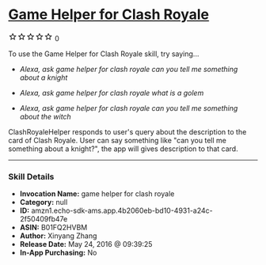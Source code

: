 # [Game Helper for Clash Royale](http://alexa.amazon.com/#skills/amzn1.echo-sdk-ams.app.4b2060eb-bd10-4931-a24c-2f50409fb47e)
![0 stars](../../images/ic_star_border_black_18dp_1x.png)![0 stars](../../images/ic_star_border_black_18dp_1x.png)![0 stars](../../images/ic_star_border_black_18dp_1x.png)![0 stars](../../images/ic_star_border_black_18dp_1x.png)![0 stars](../../images/ic_star_border_black_18dp_1x.png) 0

To use the Game Helper for Clash Royale skill, try saying...

* *Alexa, ask game helper for clash royale can you tell me something about a knight*

* *Alexa, ask game helper for clash royale what is a golem*

* *Alexa, ask game helper for clash royale can you tell me something about the witch*

ClashRoyaleHelper responds to user's query about the description to the card of Clash Royale. User can say something like "can you tell me something about a knight?", the app will gives description to that card.

***

### Skill Details

* **Invocation Name:** game helper for clash royale
* **Category:** null
* **ID:** amzn1.echo-sdk-ams.app.4b2060eb-bd10-4931-a24c-2f50409fb47e
* **ASIN:** B01FQ2HVBM
* **Author:** Xinyang Zhang
* **Release Date:** May 24, 2016 @ 09:39:25
* **In-App Purchasing:** No
